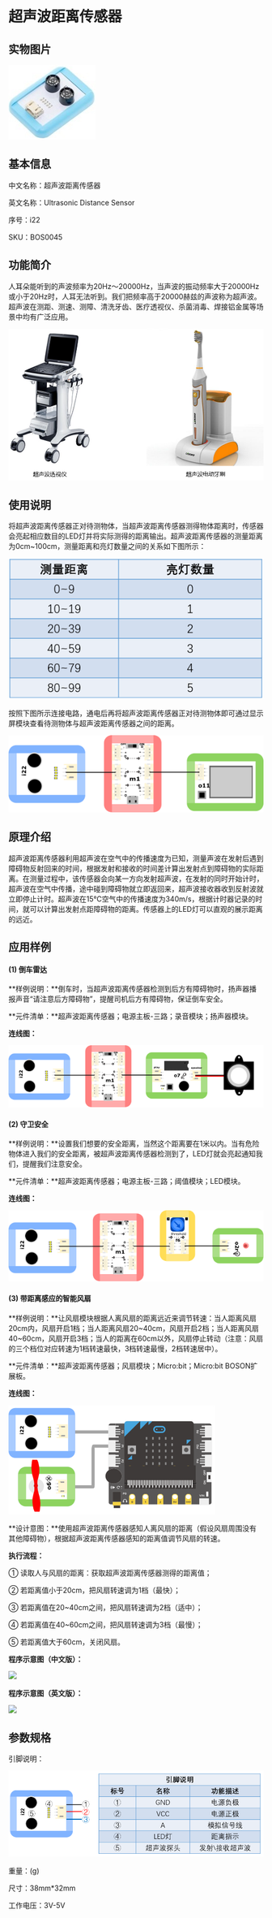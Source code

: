 # 超声波距离传感器

## 实物图片
![](boson_超声波距离传感器_实物图片.jpg)

## 基本信息
中文名称：超声波距离传感器

英文名称：Ultrasonic Distance Sensor

序号：i22

SKU：BOS0045

## 功能简介
人耳朵能听到的声波频率为20Hz～20000Hz，当声波的振动频率大于20000Hz或小于20Hz时，人耳无法听到。我们把频率高于20000赫兹的声波称为超声波。超声波在测距、测速、测障、清洗牙齿、医疗透视仪、杀菌消毒、焊接铝金属等场景中均有广泛应用。

![](boson_超声波距离传感器_模块简介.png)

## 使用说明
将超声波距离传感器正对待测物体，当超声波距离传感器测得物体距离时，传感器会亮起相应数目的LED灯并将实际测得的距离输出。超声波距离传感器的测量距离为0cm~100cm，测量距离和亮灯数量之间的关系如下图所示：

![](boson_超声波距离传感器_使用说明1.png)

按照下图所示连接电路，通电后再将超声波距离传感器正对待测物体即可通过显示屏模块查看待测物体与超声波距离传感器之间的距离。

![](boson_超声波距离传感器_使用说明2.png)

## 原理介绍
超声波距离传感器利用超声波在空气中的传播速度为已知，测量声波在发射后遇到障碍物反射回来的时间，根据发射和接收的时间差计算出发射点到障碍物的实际距离。在测量过程中，该传感器会向某一方向发射超声波，在发射的同时开始计时，超声波在空气中传播，途中碰到障碍物就立即返回来，超声波接收器收到反射波就立即停止计时。超声波在15℃空气中的传播速度为340m/s，根据计时器记录的时间，就可以计算出发射点距障碍物的距离。传感器上的LED灯可以直观的展示距离的远近。

## 应用样例
#### (1) 倒车雷达
**样例说明：**倒车时，当超声波距离传感器检测到后方有障碍物时，扬声器播报声音“请注意后方障碍物”，提醒司机后方有障碍物，保证倒车安全。

**元件清单：**超声波距离传感器；电源主板-三路；录音模块；扬声器模块。

**连线图：**

![](boson_超声波距离传感器_应用样例1_连线图.png)

#### (2) 守卫安全
**样例说明：**设置我们想要的安全距离，当然这个距离要在1米以内。当有危险物体进入我们的安全距离，被超声波距离传感器检测到了，LED灯就会亮起通知我们，提醒我们注意安全。

**元件清单：**超声波距离传感器；电源主板-三路；阈值模块；LED模块。

**连线图：**

![](boson_超声波距离传感器_应用样例2_连线图.png)

#### (3) 带距离感应的智能风扇
**样例说明：**让风扇模块根据人离风扇的距离远近来调节转速：当人距离风扇20cm内，风扇开启1档；当人距离风扇20~40cm，风扇开启2档；当人距离风扇40~60cm，风扇开启3档；当人的距离在60cm以外，风扇停止转动（注意：风扇的三个档位对应转速为1档转速最快，3档转速最慢，2档转速居中）。

**元件清单：**超声波距离传感器；风扇模块；Micro:bit；Micro:bit BOSON扩展板。

**连线图：**

![](boson_超声波距离传感器_应用样例3_连线图.png)

**设计意图：**使用超声波距离传感器感知人离风扇的距离（假设风扇周围没有其他障碍物），根据超声波距离传感器感知的距离值调节风扇的转速。

**执行流程：**

①	读取人与风扇的距离：获取超声波距离传感器测得的距离值；

②	若距离值小于20cm，把风扇转速调为1档（最快）；

③	若距离值在20~40cm之间，把风扇转速调为2档（适中）；

④	若距离值在40~60cm之间，把风扇转速调为3档（最慢）；

⑤	若距离值大于60cm，关闭风扇。

**程序示意图（中文版）：**

![](boson_超声波距离传感器_应用样例3_程序示意图中文版.png)

**程序示意图（英文版）：**

![](boson_超声波距离传感器_应用样例3_程序示意图英文版.png)

## 参数规格
引脚说明：

![](boson_超声波距离传感器_引脚说明.png)

重量：(g)

尺寸：38mm*32mm

工作电压：3V-5V